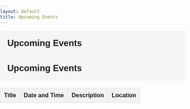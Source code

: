 ```yaml
---
layout: default
title: Upcoming Events
---
```


# Upcoming Events

<!DOCTYPE html>
<html>
<head>
    <title>Upcoming Events</title>
    <meta charset="utf-8">
    <style>
        body {
            font-family: Arial, sans-serif;
            margin: 0;
            padding: 0;
        }
        h1 {
            background-color: #f5f5f5;
            padding: 20px;
            margin: 0;
            font-size: 24px;
        }
        table {
            border-collapse: collapse;
            width: 100%;
            margin-top: 20px;
        }
        th, td {
            border: 1px solid #ddd;
            padding: 10px;
            text-align: left;
        }
        th {
            background-color: #f2f2f2;
            font-weight: bold;
        }
        a {
            color: #007bff;
            text-decoration: none;
        }
    </style>
</head>
<body>
    <h1>Upcoming Events</h1>
    <table>
        <thead>
            <tr>
                <th>Title</th>
                <th>Date and Time</th>
                <th>Description</th>
                <th>Location</th>
            </tr>
        </thead>
        <tbody id="events-list"></tbody>
    </table>
    <script src="script_02.js"></script>
</body>
</html>
